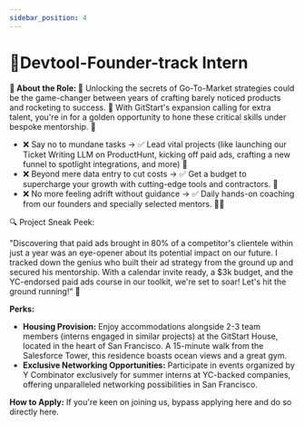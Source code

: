 ```yaml
---
sidebar_position: 4
---
```


# 📍Devtool-Founder-track Intern

**🌟 About the Role: 🌟**
Unlocking the secrets of Go-To-Market strategies could be the game-changer between years of crafting barely noticed products and rocketing to success. 🚀 With GitStart's expansion calling for extra talent, you're in for a golden opportunity to hone these critical skills under bespoke mentorship. 🌈

- ❌ Say no to mundane tasks → ✅ Lead vital projects (like launching our Ticket Writing LLM on ProductHunt, kicking off paid ads, crafting a new funnel to spotlight integrations, and more) 🎯
- ❌ Beyond mere data entry to cut costs → ✅ Get a budget to supercharge your growth with cutting-edge tools and contractors. 💼
- ❌ No more feeling adrift without guidance → ✅ Daily hands-on coaching from our founders and specially selected mentors. 🧑‍🏫

🔍 Project Sneak Peek:

"Discovering that paid ads brought in 80% of a competitor's clientele within just a year was an eye-opener about its potential impact on our future. I tracked down the genius who built their ad strategy from the ground up and secured his mentorship. With a calendar invite ready, a $3k budget, and the YC-endorsed paid ads course in our toolkit, we're set to soar! Let's hit the ground running!“ 🚀

**Perks:**
- **Housing Provision:** Enjoy accommodations alongside 2-3 team members (interns engaged in similar projects) at the GitStart House, located in the heart of San Francisco. A  15-minute walk from the Salesforce Tower, this residence boasts ocean views and a great gym.
- **Exclusive Networking Opportunities:** Participate in events organized by Y Combinator exclusively for summer interns at YC-backed companies, offering unparalleled networking possibilities in San Francisco.


**How to Apply:**
If you're keen on joining us, bypass applying here and do so directly here.
